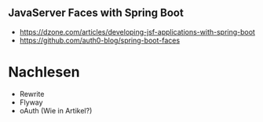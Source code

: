 ## JavaServer Faces with Spring Boot

* https://dzone.com/articles/developing-jsf-applications-with-spring-boot
* https://github.com/auth0-blog/spring-boot-faces

# Nachlesen

* Rewrite
* Flyway
* oAuth (Wie in Artikel?)
